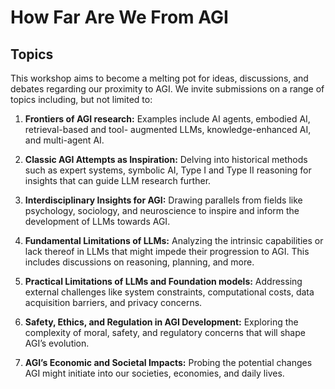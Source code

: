 # How Far Are We From AGI

## Topics

This workshop aims to become a melting pot for ideas, discussions, and debates regarding our proximity to AGI. We invite submissions on a range of topics including, but not limited to:

1. **Frontiers of AGI research:** Examples include AI agents, embodied AI, retrieval-based and tool- augmented LLMs, knowledge-enhanced AI, and multi-agent AI.

2. **Classic AGI Attempts as Inspiration:** Delving into historical methods such as expert systems, symbolic AI, Type I and Type II reasoning for insights that can guide LLM research further.

3. **Interdisciplinary Insights for AGI:** Drawing parallels from fields like psychology, sociology, and neuroscience to inspire and inform the development of LLMs towards AGI.

4. **Fundamental Limitations of LLMs:** Analyzing the intrinsic capabilities or lack thereof in LLMs that might impede their progression to AGI. This includes discussions on reasoning, planning, and more.

5. **Practical Limitations of LLMs and Foundation models:** Addressing external challenges like system constraints, computational costs, data acquisition barriers, and privacy concerns.

6. **Safety, Ethics, and Regulation in AGI Development:** Exploring the complexity of moral, safety, and regulatory concerns that will shape AGI’s evolution.

7. **AGI’s Economic and Societal Impacts:** Probing the potential changes AGI might initiate into our societies, economies, and daily lives.
